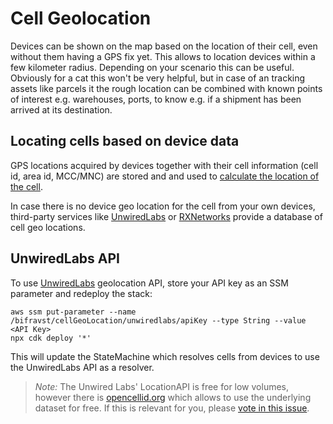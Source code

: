 # Cell Geolocation

Devices can be shown on the map based on the location of their cell, even
without them having a GPS fix yet. This allows to location devices within a few
kilometer radius. Depending on your scenario this can be useful. Obviously for a
cat this won't be very helpful, but in case of an tracking assets like parcels
it the rough location can be combined with known points of interest e.g.
warehouses, ports, to know e.g. if a shipment has been arrived at its
destination.

## Locating cells based on device data

GPS locations acquired by devices together with their cell information (cell id,
area id, MCC/MNC) are stored and and used to
[calculate the location of the cell](https://github.com/bifravst/cell-geolocation-helpers#cellfromgeolocations).

In case there is no device geo location for the cell from your own devices,
third-party services like [UnwiredLabs](https://unwiredlabs.com/) or
[RXNetworks](https://rxnetworks.com/location.io#!RT-GNSS) provide a database of
cell geo locations.

## UnwiredLabs API

To use [UnwiredLabs](https://unwiredlabs.com/) geolocation API, store your API
key as an SSM parameter and redeploy the stack:

    aws ssm put-parameter --name /bifravst/cellGeoLocation/unwiredlabs/apiKey --type String --value <API Key>
    npx cdk deploy '*'

This will update the StateMachine which resolves cells from devices to use the
UnwiredLabs API as a resolver.

> _Note:_ The Unwired Labs' LocationAPI is free for low volumes, however there
> is [opencellid.org](https://opencellid.org/) which allows to use the
> underlying dataset for free. If this is relevant for you, please
> [vote in this issue](https://github.com/bifravst/aws/issues/120).
